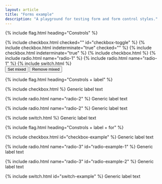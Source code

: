 ```yaml
---
layout: article
title: "Forms example"
description: "A playground for testing form and form control styles."
---
```


{% include flag.html heading="Constrols" %}

<div>
  {% include checkbox.html checked="" id="checkbox-toggle" %}
  {% include checkbox.html indeterminate="true" checked="" %}
  {% include checkbox.html indeterminate="true" %}
  {% include checkbox.html %}
  {% include radio.html name="radio-1" %}
  {% include radio.html name="radio-1" %}
  {% include switch.html %}
</div>

<div>
  <button class="button button_set_indeterminate">Set mixed</button>
  <button class="button button_remove_indeterminate">Remove mixed</button>
</div>

{% include flag.html heading="Constrols + label" %}

<div>
  <p>
    <label>
      {% include checkbox.html %}
      Generic label text
    </label>
  </p>
  <p>
    <label>
      {% include radio.html name="radio-2" %}
      Generic label text
    </label>
  </p>
  <p>
    <label>
      {% include radio.html name="radio-2" %}
      Generic label text
    </label>
  </p>
  <p>
    <label>
      {% include switch.html %}
      Generic label text
    </label>
  </p>
</div>

{% include flag.html heading="Constrols + label + for" %}

<div>
  <p class="level">
    {% include checkbox.html id="checkbox-example" %}
    <label for="checkbox-example">
      Generic label text
    </label>
  </p>
  <p class="level">
    {% include radio.html name="radio-3" id="radio-example-1" %}
    <label for="radio-example-1">
      Generic label text
    </label>
  </p>
  <p class="level">
    {% include radio.html name="radio-3" id="radio-example-2" %}
    <label for="radio-example-2">
      Generic label text
    </label>
  </p>
  <p class="level">
    {% include switch.html id="switch-example" %}
    <label for="switch-example">
      Generic label text
    </label>
  </p>
</div>
